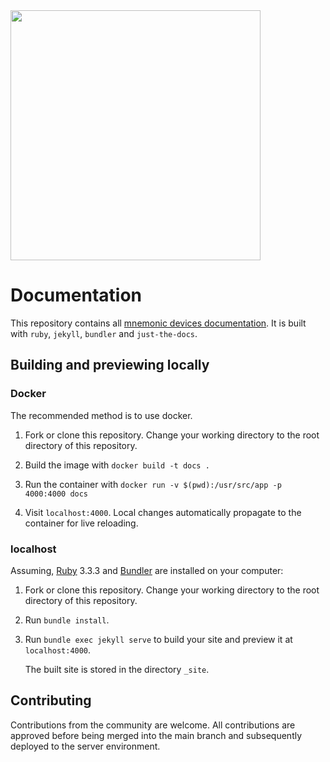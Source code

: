 
<img src="https://cdn.shopify.com/s/files/1/0842/2113/3146/files/5x2-rectangle_MD-Sticker_1_WEB.png?v=1721809368&width=400" width="400px" />

# Documentation

This repository contains all [mnemonic devices documentation](https://docs.mnemonicdevices.io/). It is built with `ruby`, `jekyll`, `bundler` and `just-the-docs`. 

## Building and previewing locally

### Docker

The recommended method is to use docker.

1.  Fork or clone this repository. Change your working directory to the root directory of this repository.

2.  Build the image with `docker build -t docs .`

3.  Run the container with `docker run -v $(pwd):/usr/src/app -p 4000:4000 docs` 

4.  Visit `localhost:4000`. Local changes automatically propagate to the container for live reloading.
   
### localhost

Assuming, [Ruby](https://www.ruby-lang.org/en/documentation/installation/) 3.3.3 and [Bundler](https://bundler.io/) are installed on your computer:

1.  Fork or clone this repository. Change your working directory to the root directory of this repository.

2.  Run `bundle install`.

3.  Run `bundle exec jekyll serve` to build your site and preview it at `localhost:4000`.

    The built site is stored in the directory `_site`.

## Contributing

Contributions from the community are welcome. All contributions are approved before being merged into the main branch and subsequently deployed to the server environment.

